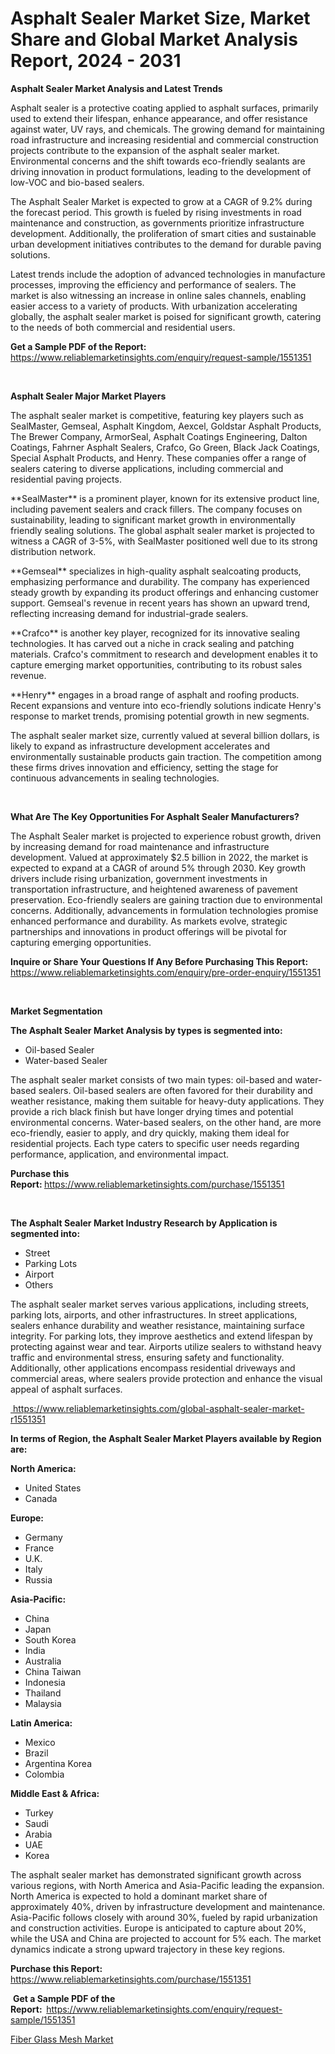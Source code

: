 <p><h1>Asphalt Sealer Market Size, Market Share and Global Market Analysis Report, 2024 - 2031</h1></p><p><strong>Asphalt Sealer Market Analysis and Latest Trends</strong></p>
<p><p>Asphalt sealer is a protective coating applied to asphalt surfaces, primarily used to extend their lifespan, enhance appearance, and offer resistance against water, UV rays, and chemicals. The growing demand for maintaining road infrastructure and increasing residential and commercial construction projects contribute to the expansion of the asphalt sealer market. Environmental concerns and the shift towards eco-friendly sealants are driving innovation in product formulations, leading to the development of low-VOC and bio-based sealers.</p><p>The Asphalt Sealer Market is expected to grow at a CAGR of 9.2% during the forecast period. This growth is fueled by rising investments in road maintenance and construction, as governments prioritize infrastructure development. Additionally, the proliferation of smart cities and sustainable urban development initiatives contributes to the demand for durable paving solutions.</p><p>Latest trends include the adoption of advanced technologies in manufacture processes, improving the efficiency and performance of sealers. The market is also witnessing an increase in online sales channels, enabling easier access to a variety of products. With urbanization accelerating globally, the asphalt sealer market is poised for significant growth, catering to the needs of both commercial and residential users.</p></p>
<p><strong>Get a Sample PDF of the Report:&nbsp;</strong> <a href="https://www.reliablemarketinsights.com/enquiry/request-sample/1551351?utm_campaign=1197&utm_medium=2&utm_source=Github&utm_content=ia&utm_term=08112024&utm_id=asphalt-sealer">https://www.reliablemarketinsights.com/enquiry/request-sample/1551351</a></p>
<p>&nbsp;</p>
<p><strong>Asphalt Sealer Major Market Players</strong></p>
<p><p>The asphalt sealer market is competitive, featuring key players such as SealMaster, Gemseal, Asphalt Kingdom, Aexcel, Goldstar Asphalt Products, The Brewer Company, ArmorSeal, Asphalt Coatings Engineering, Dalton Coatings, Fahrner Asphalt Sealers, Crafco, Go Green, Black Jack Coatings, Special Asphalt Products, and Henry. These companies offer a range of sealers catering to diverse applications, including commercial and residential paving projects.</p><p>**SealMaster** is a prominent player, known for its extensive product line, including pavement sealers and crack fillers. The company focuses on sustainability, leading to significant market growth in environmentally friendly sealing solutions. The global asphalt sealer market is projected to witness a CAGR of 3-5%, with SealMaster positioned well due to its strong distribution network.</p><p>**Gemseal** specializes in high-quality asphalt sealcoating products, emphasizing performance and durability. The company has experienced steady growth by expanding its product offerings and enhancing customer support. Gemseal's revenue in recent years has shown an upward trend, reflecting increasing demand for industrial-grade sealers.</p><p>**Crafco** is another key player, recognized for its innovative sealing technologies. It has carved out a niche in crack sealing and patching materials. Crafco's commitment to research and development enables it to capture emerging market opportunities, contributing to its robust sales revenue.</p><p>**Henry** engages in a broad range of asphalt and roofing products. Recent expansions and venture into eco-friendly solutions indicate Henry's response to market trends, promising potential growth in new segments.</p><p>The asphalt sealer market size, currently valued at several billion dollars, is likely to expand as infrastructure development accelerates and environmentally sustainable products gain traction. The competition among these firms drives innovation and efficiency, setting the stage for continuous advancements in sealing technologies.</p></p>
<p>&nbsp;</p>
<p><strong>What Are The Key Opportunities For Asphalt Sealer Manufacturers?</strong></p>
<p><p>The Asphalt Sealer market is projected to experience robust growth, driven by increasing demand for road maintenance and infrastructure development. Valued at approximately $2.5 billion in 2022, the market is expected to expand at a CAGR of around 5% through 2030. Key growth drivers include rising urbanization, government investments in transportation infrastructure, and heightened awareness of pavement preservation. Eco-friendly sealers are gaining traction due to environmental concerns. Additionally, advancements in formulation technologies promise enhanced performance and durability. As markets evolve, strategic partnerships and innovations in product offerings will be pivotal for capturing emerging opportunities.</p></p>
<p><strong>Inquire or Share Your Questions If Any Before Purchasing This Report:</strong> <a href="https://www.reliablemarketinsights.com/enquiry/pre-order-enquiry/1551351?utm_campaign=1197&utm_medium=2&utm_source=Github&utm_content=ia&utm_term=08112024&utm_id=asphalt-sealer">https://www.reliablemarketinsights.com/enquiry/pre-order-enquiry/1551351</a></p>
<p>&nbsp;</p>
<p><strong>Market Segmentation</strong></p>
<p><strong>The Asphalt Sealer Market Analysis by types is segmented into:</strong></p>
<p><ul><li>Oil-based Sealer</li><li>Water-based Sealer</li></ul></p>
<p><p>The asphalt sealer market consists of two main types: oil-based and water-based sealers. Oil-based sealers are often favored for their durability and weather resistance, making them suitable for heavy-duty applications. They provide a rich black finish but have longer drying times and potential environmental concerns. Water-based sealers, on the other hand, are more eco-friendly, easier to apply, and dry quickly, making them ideal for residential projects. Each type caters to specific user needs regarding performance, application, and environmental impact.</p></p>
<p><strong>Purchase this Report:&nbsp;</strong><a href="https://www.reliablemarketinsights.com/purchase/1551351?utm_campaign=1197&utm_medium=2&utm_source=Github&utm_content=ia&utm_term=08112024&utm_id=asphalt-sealer">https://www.reliablemarketinsights.com/purchase/1551351</a></p>
<p>&nbsp;</p>
<p><strong>The Asphalt Sealer Market Industry Research by Application is segmented into:</strong></p>
<p><ul><li>Street</li><li>Parking Lots</li><li>Airport</li><li>Others</li></ul></p>
<p><p>The asphalt sealer market serves various applications, including streets, parking lots, airports, and other infrastructures. In street applications, sealers enhance durability and weather resistance, maintaining surface integrity. For parking lots, they improve aesthetics and extend lifespan by protecting against wear and tear. Airports utilize sealers to withstand heavy traffic and environmental stress, ensuring safety and functionality. Additionally, other applications encompass residential driveways and commercial areas, where sealers provide protection and enhance the visual appeal of asphalt surfaces.</p></p>
<p><a href="https://www.reliablemarketinsights.com/global-asphalt-sealer-market-r1551351?utm_campaign=1197&utm_medium=2&utm_source=Github&utm_content=ia&utm_term=08112024&utm_id=asphalt-sealer">&nbsp;https://www.reliablemarketinsights.com/global-asphalt-sealer-market-r1551351</a></p>
<p><strong>In terms of Region, the Asphalt Sealer Market Players available by Region are:</strong></p>
<p>
    <p> <strong> North America: </strong>
        <ul>
            <li>United States</li>
            <li>Canada</li>
        </ul>
        </p> 
    <p> <strong> Europe: </strong>
        <ul>
            <li>Germany</li>
            <li>France</li>
            <li>U.K.</li>
            <li>Italy</li>
            <li>Russia</li>
        </ul>
        </p> 
    <p> <strong> Asia-Pacific: </strong>
        <ul>
            <li>China</li>
            <li>Japan</li>
            <li>South Korea</li>
            <li>India</li>
            <li>Australia</li>
            <li>China Taiwan</li>
            <li>Indonesia</li>
            <li>Thailand</li>
            <li>Malaysia</li>
        </ul>
        </p> 
    <p> <strong> Latin America: </strong>
        <ul>
            <li>Mexico</li>
            <li>Brazil</li>
            <li>Argentina Korea</li>
            <li>Colombia</li>
        </ul>
        </p> 
    <p> <strong> Middle East & Africa: </strong>
        <ul>
            <li>Turkey</li>
            <li>Saudi</li>
            <li>Arabia</li>
            <li>UAE</li>
            <li>Korea</li>
        </ul>
    </p>
    </p>
<p><p>The asphalt sealer market has demonstrated significant growth across various regions, with North America and Asia-Pacific leading the expansion. North America is expected to hold a dominant market share of approximately 40%, driven by infrastructure development and maintenance. Asia-Pacific follows closely with around 30%, fueled by rapid urbanization and construction activities. Europe is anticipated to capture about 20%, while the USA and China are projected to account for 5% each. The market dynamics indicate a strong upward trajectory in these key regions.</p></p>
<p><strong>Purchase this Report: </strong><a href="https://www.reliablemarketinsights.com/purchase/1551351?utm_campaign=1197&utm_medium=2&utm_source=Github&utm_content=ia&utm_term=08112024&utm_id=asphalt-sealer">https://www.reliablemarketinsights.com/purchase/1551351</a></p>
<p>&nbsp;<strong>Get a Sample PDF of the Report:&nbsp;&nbsp;</strong><a href="https://www.reliablemarketinsights.com/enquiry/request-sample/1551351?utm_campaign=1197&utm_medium=2&utm_source=Github&utm_content=ia&utm_term=08112024&utm_id=asphalt-sealer">https://www.reliablemarketinsights.com/enquiry/request-sample/1551351</a></p>
<p><strong></strong></p>
<p><p><a href="https://github.com/prosalinda88/Market-Research-Report-List-6/blob/main/fiber-glass-mesh-market.md?utm_campaign=1197&utm_medium=2&utm_source=Github&utm_content=ia&utm_term=08112024&utm_id=asphalt-sealer">Fiber Glass Mesh Market</a></p></p>